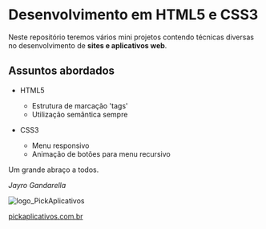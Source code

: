 # Desenvolvimento em HTML5 e CSS3
Neste repositório teremos vários mini projetos contendo técnicas diversas no desenvolvimento de **sites e aplicativos web**.

## Assuntos abordados
* HTML5
   * Estrutura de marcação 'tags'
   * Utilização semântica sempre
   
* CSS3
   *  Menu responsivo
   *  Animação de botões para menu recursivo
   
Um grande abraço a todos. 

*Jayro Gandarella*

![logo_PickAplicativos](https://user-images.githubusercontent.com/88581814/129448035-d79428f2-6845-40a2-90b2-aaf8c58ab9cf.png)

[pickaplicativos.com.br](https://pickaplicativos.com.br)






